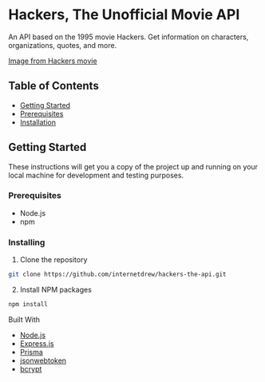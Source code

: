 # Hackers, The Unofficial Movie API

An API based on the 1995 movie Hackers. Get information on characters, organizations, quotes, and more.

[Image from Hackers movie](./public/assets/hackers.jpg)

## Table of Contents

- [Getting Started](#getting-started)
- [Prerequisites](#prerequisites)
- [Installation](#installing)

## Getting Started

These instructions will get you a copy of the project up and running on your local machine for development and testing purposes.

### Prerequisites

- Node.js
- npm

### Installing

1. Clone the repository

```sh
git clone https://github.com/internetdrew/hackers-the-api.git
```

2. Install NPM packages

```sh
npm install
```

Built With

- [Node.js](https://nodejs.org/)
- [Express.js](https://expressjs.com/)
- [Prisma](https://www.prisma.io/)
- [jsonwebtoken](https://www.npmjs.com/package/jsonwebtoken)
- [bcrypt](https://www.npmjs.com/package/bcrypt)
